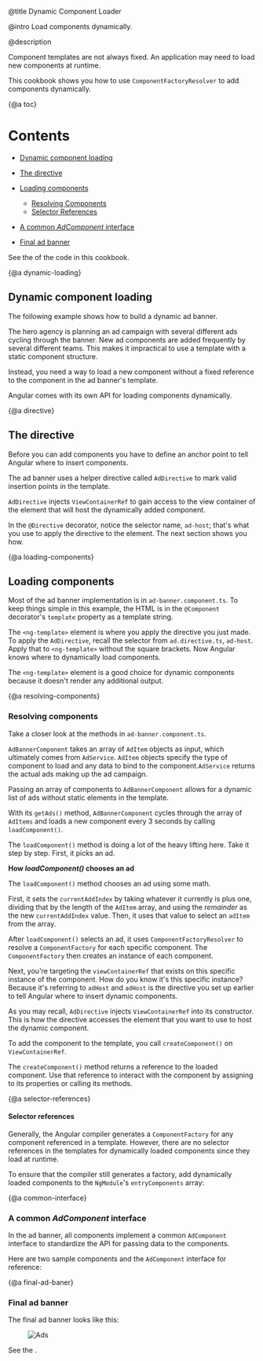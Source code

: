 @title
Dynamic Component Loader

@intro
Load components dynamically.

@description


Component templates are not always fixed. An application may need to load new components at runtime.

This cookbook shows you how to use `ComponentFactoryResolver` to add components dynamically.

{@a toc}

# Contents

   * [Dynamic component loading](guide/dynamic-component-loader#dynamic-loading)
   * [The directive](guide/dynamic-component-loader#directive)
   * [Loading components](guide/dynamic-component-loader#loading-components)

     * [Resolving Components](guide/dynamic-component-loader#resolving-components)
     * [Selector References](guide/dynamic-component-loader#selector-references)

   * [A common _AdComponent_ interface](guide/dynamic-component-loader#common-interface)
   * [Final ad banner](guide/dynamic-component-loader#final-ad-banner)


See the <live-example name="dynamic-component-loader"></live-example>
of the code in this cookbook.

{@a dynamic-loading}

## Dynamic component loading

The following example shows how to build a dynamic ad banner.

The hero agency is planning an ad campaign with several different
ads cycling through the banner. New ad components are added
frequently by several different teams. This makes it impractical
to use a template with a static component structure.

Instead, you need a way to load a new component without a fixed
reference to the component in the ad banner's template.

Angular comes with its own API for loading components dynamically.


{@a directive}

## The directive

Before you can add components you have to define an anchor point
to tell Angular where to insert components.

The ad banner uses a helper directive called `AdDirective` to
mark valid insertion points in the template.


<code-example path="dynamic-component-loader/src/app/ad.directive.ts" title="src/app/ad.directive.ts" linenums="false">

</code-example>



`AdDirective` injects `ViewContainerRef` to gain access to the view
container of the element that will host the dynamically added component.

In the `@Directive` decorator, notice the selector name, `ad-host`;
that's what you use to apply the directive to the element.
The next section shows you how.

{@a loading-components}

## Loading components

Most of the ad banner implementation is in `ad-banner.component.ts`.
To keep things simple in this example, the HTML is in the `@Component`
decorator's `template` property as a template string.

The `<ng-template>` element is where you apply the directive you just made.
To apply the `AdDirective`, recall the selector from `ad.directive.ts`,
`ad-host`. Apply that to `<ng-template>` without the square brackets. Now Angular knows
where to dynamically load components.


<code-example path="dynamic-component-loader/src/app/ad-banner.component.ts" region="ad-host" title="src/app/ad-banner.component.ts (template)" linenums="false">

</code-example>



The `<ng-template>` element is a good choice for dynamic components
because it doesn't render any additional output.


{@a resolving-components}


### Resolving components

Take a closer look at the methods in `ad-banner.component.ts`.

`AdBannerComponent` takes an array of `AdItem` objects as input,
which ultimately comes from `AdService`.  `AdItem` objects specify 
the type of component to load and any data to bind to the 
component.`AdService` returns the actual ads making up the ad campaign.

Passing an array of components to `AdBannerComponent` allows for a
dynamic list of ads without static elements in the template.

With its `getAds()` method, `AdBannerComponent` cycles through the array of `AdItems`
and loads a new component every 3 seconds by calling `loadComponent()`.


<code-example path="dynamic-component-loader/src/app/ad-banner.component.ts" region="class" title="src/app/ad-banner.component.ts (excerpt)" linenums="false">

</code-example>



The `loadComponent()` method is doing a lot of the heavy lifting here.
Take it step by step. First, it picks an ad.


<div class="l-sub-section">



**How _loadComponent()_ chooses an ad**

The `loadComponent()` method chooses an ad using some math.

First, it sets the `currentAddIndex` by taking whatever it
currently is plus one, dividing that by the length of the `AdItem` array, and
using the _remainder_ as the new `currentAddIndex` value. Then, it uses that
value to select an `adItem` from the array.


</div>



After `loadComponent()` selects an ad, it uses `ComponentFactoryResolver` 
to resolve a `ComponentFactory` for each specific component. 
The `ComponentFactory` then creates an instance of each component.

Next, you're targeting the `viewContainerRef` that 
exists on this specific instance of the component. How do you know it's 
this specific instance? Because it's referring to `adHost` and `adHost` is the 
directive you set up earlier to tell Angular where to insert dynamic components.

As you may recall, `AdDirective` injects `ViewContainerRef` into its constructor. 
This is how the directive accesses the element that you want to use to host the dynamic component. 

To add the component to the template, you call `createComponent()` on `ViewContainerRef`.

The `createComponent()` method returns a reference to the loaded component.
Use that reference to interact with the component by assigning to its properties or calling its methods.


{@a selector-references}


#### Selector references

Generally, the Angular compiler generates a `ComponentFactory`
for any component referenced in a template. However, there are
no selector references in the templates for
dynamically loaded components since they load at runtime.

To ensure that the compiler still generates a factory,
add dynamically loaded components to the `NgModule`'s `entryComponents` array:

<code-example path="dynamic-component-loader/src/app/app.module.ts" region="entry-components" title="src/app/app.module.ts (entry components)" linenums="false">

</code-example>



{@a common-interface}


### A common _AdComponent_ interface

In the ad banner, all components implement a common `AdComponent` interface to
standardize the API for passing data to the components.

Here are two sample components and the `AdComponent` interface for reference:


<code-tabs>

  <code-pane title="hero-job-ad.component.ts" path="dynamic-component-loader/src/app/hero-job-ad.component.ts">

  </code-pane>

  <code-pane title="hero-profile.component.ts" path="dynamic-component-loader/src/app/hero-profile.component.ts">

  </code-pane>

  <code-pane title="ad.component.ts" path="dynamic-component-loader/src/app/ad.component.ts">

  </code-pane>

</code-tabs>



{@a final-ad-baner}


### Final ad banner
 The final ad banner looks like this:

<figure class='image-display'>
  <img src="assets/images/guide/dynamic-component-loader/ads.gif" alt="Ads"></img>
</figure>



See the <live-example name="dynamic-component-loader"></live-example>.